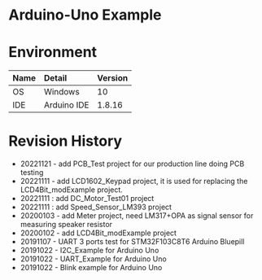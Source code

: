 # Arduino-Uno Example

# Environment
| Name               | Detail        | Version |
| :----------------- | :------------ | :------ |
| OS                 | Windows       | 10      |
| IDE                | Arduino IDE   | 1.8.16  |

# Revision History

- 20221121 - add PCB_Test project for our production line doing PCB testing
- 20221111 - add LCD1602_Keypad project, it is used for replacing the LCD4Bit_modExample project.
- 20221111 : add DC_Motor_Test01 project
- 20221111 : add Speed_Sensor_LM393 project
- 20200103 - add Meter project, need LM317+OPA as signal sensor for measuring speaker resistor
- 20200102 - add LCD4Bit_modExample project
- 20191107 - UART 3 ports test for STM32F103C8T6 Arduino Bluepill
- 20191022 - I2C_Example for Arduino Uno
- 20191022 - UART_Example for Arduino Uno
- 20191022 - Blink example for Arduino Uno
